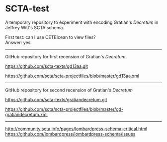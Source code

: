 # SCTA-test

A temporary repository to experiment with encoding Gratian's
*Decretum* in Jeffrey Witt's SCTA schema.

First test: can I use CETEIcean to view files?  
Answer: yes.

---

GitHub repository for first recension of Gratian's *Decretum*

https://github.com/scta-texts/gd13aa.git

https://github.com/scta/scta-projectfiles/blob/master/gd13aa.xml

---

GitHub repository for second recension of Gratian's *Decretum*

https://github.com/scta-texts/gratiandecretum.git

https://github.com/scta/scta-projectfiles/blob/master/gd-gratiandecretum.xml

---

http://community.scta.info/pages/lombardpress-schema-critical.html  
https://github.com/lombardpress/lombardpress-schema/issues  

